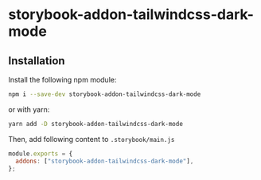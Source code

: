 # storybook-addon-tailwindcss-dark-mode

## Installation

Install the following npm module:

```sh
npm i --save-dev storybook-addon-tailwindcss-dark-mode
```

or with yarn:

```sh
yarn add -D storybook-addon-tailwindcss-dark-mode
```

Then, add following content to `.storybook/main.js`

```js
module.exports = {
  addons: ["storybook-addon-tailwindcss-dark-mode"],
};
```
